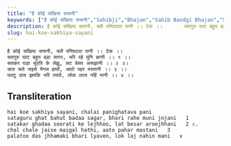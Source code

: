 ```yaml
---
title: "है कोई सखिया सयानी"
keywords: ["है कोई सखिया सयानी","Sahibji","Bhajan","Sahib Bandgi Bhajan","Sant Kabir Bhajan","bhajan lyrics","साहिब बंदगी भजन","भजन"]
description: है कोई सखिया सयानी, चलै पनिघटवा पानी ।। टेक ।।       सतगुरु घाट बहुत बड़ा सागर, भरि रहे मुनि ज्ञानी ।। १ ।।       सतकर घड़ा सूरति के लेझू, लट बेसर अ
slug: hai-koe-sakhiya-sayani
---
```


  
    है कोई सखिया सयानी, चलै पनिघटवा पानी ।। टेक ।।  
    सतगुरु घाट बहुत बड़ा सागर, भरि रहे मुनि ज्ञानी ।। १ ।।  
    सतकर घड़ा सूरति के लेझू, लट बेसर अरूझानी ।। २ ॥।  
    चाल चले जइसे मैगल हाथी, आठो पहर मस्तानी ।। ३ ।।  
    पलटू दास झमकि भरि ल्यावें, लोक लाज नहिं मानी ।। ४ ।।  


## Transliteration

  
    hai koe sakhiya sayani, chalai panighatava pani      
    sataguru ghat bahut badaa sagar, bhari rahe muni jnjani   1    
    satakar ghadaa soorati ke lejhhoo, lat besar aroojhhani   2 ॥.  
    chal chale jaise maigal hathi, aato pahar mastani   3    
    palatoo das jhhamaki bhari lyaven, lok laj nahin mani   ४    

  